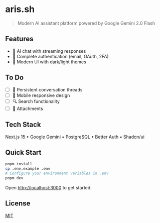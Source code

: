 # aris.sh

> Modern AI assistant platform powered by Google Gemini 2.0 Flash

## Features

- 🤖 AI chat with streaming responses
- 🔐 Complete authentication (email, OAuth, 2FA)
- 🎨 Modern UI with dark/light themes

## To Do

- [ ] 💬 Persistent conversation threads
- [ ] 📱 Mobile responsive design
- [ ] 🔍 Search functionality
- [ ] 📩 Attachments

## Tech Stack

Next.js 15 • Google Gemini • PostgreSQL • Better Auth • Shadcn/ui

## Quick Start

```bash
pnpm install
cp .env.example .env
# Configure your environment variables in .env
pnpm dev
```

Open [http://localhost:3000](http://localhost:3000) to get started.

## License

[MIT](LICENSE)

